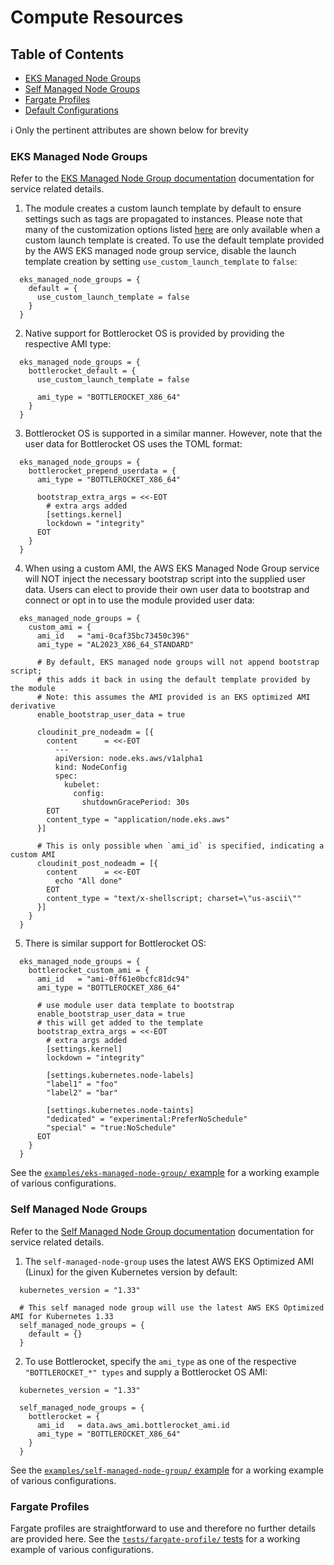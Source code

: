 # Compute Resources

## Table of Contents

- [EKS Managed Node Groups](https://github.com/terraform-aws-modules/terraform-aws-eks/blob/master/docs/compute_resources.md#eks-managed-node-groups)
- [Self Managed Node Groups](https://github.com/terraform-aws-modules/terraform-aws-eks/blob/master/docs/compute_resources.md#self-managed-node-groups)
- [Fargate Profiles](https://github.com/terraform-aws-modules/terraform-aws-eks/blob/master/docs/compute_resources.md#fargate-profiles)
- [Default Configurations](https://github.com/terraform-aws-modules/terraform-aws-eks/blob/master/docs/compute_resources.md#default-configurations)

ℹ️ Only the pertinent attributes are shown below for brevity

### EKS Managed Node Groups

Refer to the [EKS Managed Node Group documentation](https://docs.aws.amazon.com/eks/latest/userguide/managed-node-groups.html) documentation for service related details.

1. The module creates a custom launch template by default to ensure settings such as tags are propagated to instances. Please note that many of the customization options listed [here](https://github.com/terraform-aws-modules/terraform-aws-eks/tree/master/modules/eks-managed-node-group#Inputs) are only available when a custom launch template is created. To use the default template provided by the AWS EKS managed node group service, disable the launch template creation by setting `use_custom_launch_template` to `false`:

```hcl
  eks_managed_node_groups = {
    default = {
      use_custom_launch_template = false
    }
  }
```

2. Native support for Bottlerocket OS is provided by providing the respective AMI type:

```hcl
  eks_managed_node_groups = {
    bottlerocket_default = {
      use_custom_launch_template = false

      ami_type = "BOTTLEROCKET_X86_64"
    }
  }
```

3. Bottlerocket OS is supported in a similar manner. However, note that the user data for Bottlerocket OS uses the TOML format:

```hcl
  eks_managed_node_groups = {
    bottlerocket_prepend_userdata = {
      ami_type = "BOTTLEROCKET_X86_64"

      bootstrap_extra_args = <<-EOT
        # extra args added
        [settings.kernel]
        lockdown = "integrity"
      EOT
    }
  }
```

4. When using a custom AMI, the AWS EKS Managed Node Group service will NOT inject the necessary bootstrap script into the supplied user data. Users can elect to provide their own user data to bootstrap and connect or opt in to use the module provided user data:

```hcl
  eks_managed_node_groups = {
    custom_ami = {
      ami_id   = "ami-0caf35bc73450c396"
      ami_type = "AL2023_X86_64_STANDARD"

      # By default, EKS managed node groups will not append bootstrap script;
      # this adds it back in using the default template provided by the module
      # Note: this assumes the AMI provided is an EKS optimized AMI derivative
      enable_bootstrap_user_data = true

      cloudinit_pre_nodeadm = [{
        content      = <<-EOT
          ---
          apiVersion: node.eks.aws/v1alpha1
          kind: NodeConfig
          spec:
            kubelet:
              config:
                shutdownGracePeriod: 30s
        EOT
        content_type = "application/node.eks.aws"
      }]

      # This is only possible when `ami_id` is specified, indicating a custom AMI
      cloudinit_post_nodeadm = [{
        content      = <<-EOT
          echo "All done"
        EOT
        content_type = "text/x-shellscript; charset=\"us-ascii\""
      }]
    }
  }
```

5. There is similar support for Bottlerocket OS:

```hcl
  eks_managed_node_groups = {
    bottlerocket_custom_ami = {
      ami_id   = "ami-0ff61e0bcfc81dc94"
      ami_type = "BOTTLEROCKET_X86_64"

      # use module user data template to bootstrap
      enable_bootstrap_user_data = true
      # this will get added to the template
      bootstrap_extra_args = <<-EOT
        # extra args added
        [settings.kernel]
        lockdown = "integrity"

        [settings.kubernetes.node-labels]
        "label1" = "foo"
        "label2" = "bar"

        [settings.kubernetes.node-taints]
        "dedicated" = "experimental:PreferNoSchedule"
        "special" = "true:NoSchedule"
      EOT
    }
  }
```

See the [`examples/eks-managed-node-group/` example](https://github.com/terraform-aws-modules/terraform-aws-eks/tree/master/examples/eks-managed-node-group) for a working example of various configurations.

### Self Managed Node Groups

Refer to the [Self Managed Node Group documentation](https://docs.aws.amazon.com/eks/latest/userguide/worker.html) documentation for service related details.

1. The `self-managed-node-group` uses the latest AWS EKS Optimized AMI (Linux) for the given Kubernetes version by default:

```hcl
  kubernetes_version = "1.33"

  # This self managed node group will use the latest AWS EKS Optimized AMI for Kubernetes 1.33
  self_managed_node_groups = {
    default = {}
  }
```

2. To use Bottlerocket, specify the `ami_type` as one of the respective `"BOTTLEROCKET_*" types` and supply a Bottlerocket OS AMI:

```hcl
  kubernetes_version = "1.33"

  self_managed_node_groups = {
    bottlerocket = {
      ami_id   = data.aws_ami.bottlerocket_ami.id
      ami_type = "BOTTLEROCKET_X86_64"
    }
  }
```

See the [`examples/self-managed-node-group/` example](https://github.com/terraform-aws-modules/terraform-aws-eks/tree/master/examples/self-managed-node-group) for a working example of various configurations.

### Fargate Profiles

Fargate profiles are straightforward to use and therefore no further details are provided here. See the [`tests/fargate-profile/` tests](https://github.com/terraform-aws-modules/terraform-aws-eks/tree/master/tests/fargate-profile) for a working example of various configurations.
